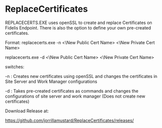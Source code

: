 # ReplaceCertificates

REPLACECERTS.EXE uses openSSL to create and replace Certificates on Fidelis Endpoint. There is also the option to define your own pre-created certificates.

Format: 
replacecerts.exe -n <\New Public Cert Name> <\New Private Cert Name>

replacecerts.exe -d <\New Public Cert Name> <\New Private Cert Name>

switches:

-n : Creates new certificates using openSSL and changes the certificates in Site Server and Work Manager configurations

-d : Takes pre-created certificates as commands and changes the configurations of site server and work manager (Does not create new certificates)

Download Release at:

https://github.com/jorrillamustard/ReplaceCertificates/releases/
